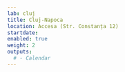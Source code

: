 ```yaml
---
lab: cluj
title: Cluj-Napoca
location: Accesa (Str. Constanța 12)
startdate: 
enabled: true
weight: 2
outputs:
  # - Calendar
---
```

